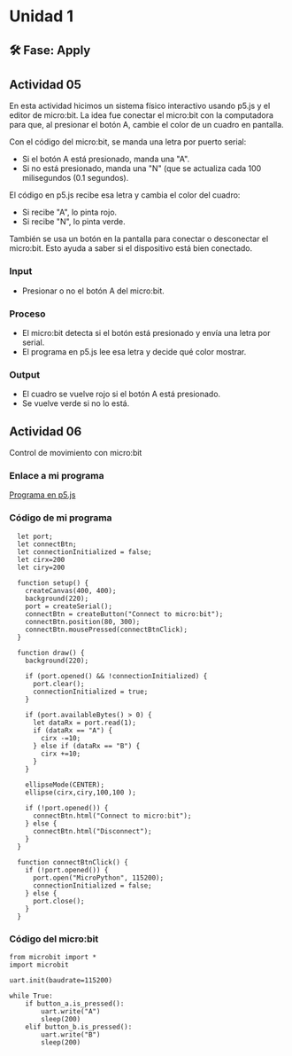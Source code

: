 # Unidad 1

## 🛠 Fase: Apply

## Actividad 05
En esta actividad hicimos un sistema físico interactivo usando p5.js y el editor de micro:bit. La idea fue conectar el micro:bit con la computadora para que, al presionar el botón A, cambie el color de un cuadro en pantalla.

Con el código del micro:bit, se manda una letra por puerto serial:  
- Si el botón A está presionado, manda una "A".  
- Si no está presionado, manda una "N" (que se actualiza cada 100 milisegundos (0.1 segundos).

El código en p5.js recibe esa letra y cambia el color del cuadro:
- Si recibe "A", lo pinta rojo.  
- Si recibe "N", lo pinta verde.

También se usa un botón en la pantalla para conectar o desconectar el micro:bit. Esto ayuda a saber si el dispositivo está bien conectado. 

### Input 

- Presionar o no el botón A del micro:bit.

###  Proceso

- El micro:bit detecta si el botón está presionado y envía una letra por serial.
- El programa en p5.js lee esa letra y decide qué color mostrar.
  
###  Output 

- El cuadro se vuelve rojo si el botón A está presionado.
- Se vuelve verde si no lo está.


## Actividad 06
Control de movimiento con micro:bit  
### Enlace a mi programa  
[Programa en p5.js](https://editor.p5js.org/Tomasm12/sketches/ZiX_B9kpo)

### Código de mi programa
```
  let port;
  let connectBtn;
  let connectionInitialized = false;
  let cirx=200 
  let ciry=200 

  function setup() {
    createCanvas(400, 400);
    background(220);
    port = createSerial();
    connectBtn = createButton("Connect to micro:bit");
    connectBtn.position(80, 300);
    connectBtn.mousePressed(connectBtnClick);
  }

  function draw() {
    background(220);

    if (port.opened() && !connectionInitialized) {
      port.clear();
      connectionInitialized = true;
    }

    if (port.availableBytes() > 0) {
      let dataRx = port.read(1);
      if (dataRx == "A") {
        cirx -=10;
      } else if (dataRx == "B") {
        cirx +=10;
      }
    }

    ellipseMode(CENTER);
    ellipse(cirx,ciry,100,100 );

    if (!port.opened()) {
      connectBtn.html("Connect to micro:bit");
    } else {
      connectBtn.html("Disconnect");
    }
  }

  function connectBtnClick() {
    if (!port.opened()) {
      port.open("MicroPython", 115200);
      connectionInitialized = false;
    } else {
      port.close();
    }
  }
```
### Código del micro:bit
```
from microbit import *
import microbit

uart.init(baudrate=115200)

while True:
    if button_a.is_pressed():
        uart.write("A")
        sleep(200)  
    elif button_b.is_pressed():
        uart.write("B")
        sleep(200)
```
